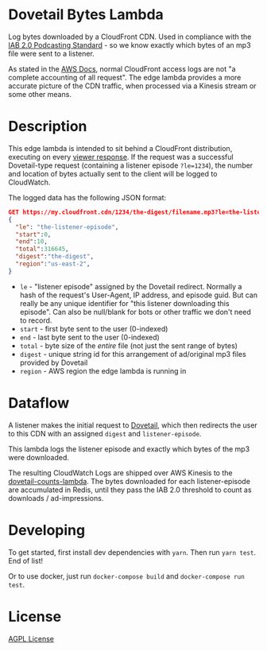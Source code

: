 # Dovetail Bytes Lambda

Log bytes downloaded by a CloudFront CDN.  Used in compliance with the [IAB 2.0 Podcasting Standard](https://www.iab.com/wp-content/uploads/2017/12/Podcast_Measurement_v2-Final-Dec2017.pdf) - so we know exactly which bytes of an mp3 file were sent to a listener.

As stated in the [AWS Docs](https://docs.aws.amazon.com/AmazonCloudFront/latest/DeveloperGuide/AccessLogs.html), normal CloudFront access logs are not "a complete accounting of all request". The edge lambda provides a more accurate picture of the CDN traffic, when processed via a Kinesis stream or some other means.

# Description

This edge lambda is intended to sit behind a CloudFront distribution, executing on every [viewer response](https://docs.aws.amazon.com/AmazonCloudFront/latest/DeveloperGuide/lambda-cloudfront-trigger-events.html).  If the request was a successful Dovetail-type request (containing a listener episode `?le=1234`), the number and location of bytes actually sent to the client will be logged to CloudWatch.

The logged data has the following JSON format:

```json
GET https://my.cloudfront.cdn/1234/the-digest/filename.mp3?le=the-listener-episode
{
  "le": "the-listener-episode",
  "start":0,
  "end":10,
  "total":316645,
  "digest":"the-digest",
  "region":"us-east-2",
}
```

- `le` - "listener episode" assigned by the Dovetail redirect. Normally a hash of the request's User-Agent, IP address, and episode guid. But can really be any unique identifier for "this listener downloading this episode". Can also be null/blank for bots or other traffic we don't need to record.
- `start` - first byte sent to the user (0-indexed)
- `end` - last byte sent to the user (0-indexed)
- `total` - byte size of the _entire_ file (not just the sent range of bytes)
- `digest` - unique string id for this arrangement of ad/original mp3 files provided by Dovetail
- `region` - AWS region the edge lambda is running in

# Dataflow

A listener makes the initial request to [Dovetail](https://github.com/PRX/internal/blob/master/devops/dovetail.md), which then redirects the user to this CDN with an assigned `digest` and `listener-episode`.

This lambda logs the listener episode and exactly which bytes of the mp3 were downloaded.

The resulting CloudWatch Logs are shipped over AWS Kinesis to the [dovetail-counts-lambda](https://github.com/PRX/dovetail-counts-lambda). The bytes downloaded for each listener-episode are accumulated in Redis, until they pass the IAB 2.0 threshold to count as downloads / ad-impressions.

# Developing

To get started, first install dev dependencies with `yarn`.  Then run `yarn test`.  End of list!

Or to use docker, just run `docker-compose build` and `docker-compose run test`.

# License

[AGPL License](https://www.gnu.org/licenses/agpl-3.0.html)
